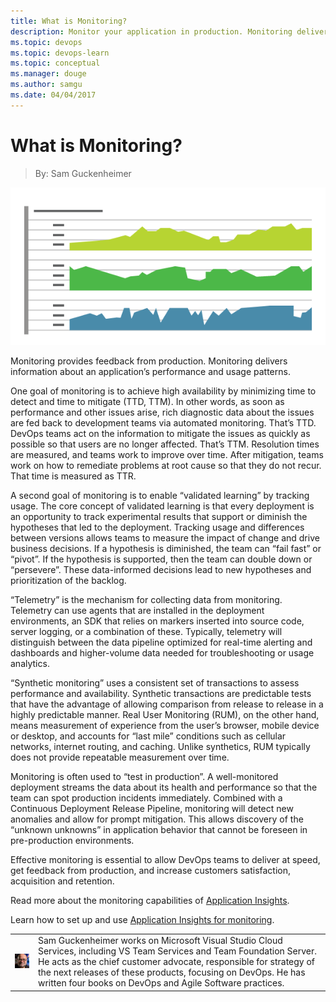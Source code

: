 ```yaml
---
title: What is Monitoring?
description: Monitor your application in production. Monitoring delivers information about an application’s performance and usage patterns.
ms.topic: devops
ms.topic: devops-learn
ms.topic: conceptual
ms.manager: douge
ms.author: samgu
ms.date: 04/04/2017
---
```


# What is Monitoring?
> By: Sam Guckenheimer

![Monitoring surfaces production data in real time](_img/Monitoring_600x300.png)

Monitoring provides feedback from production. Monitoring delivers
information about an application’s performance and usage patterns.

One goal of monitoring is to achieve high availability by minimizing
time to detect and time to mitigate (TTD, TTM). In other words, as soon
as performance and other issues arise, rich diagnostic data about the
issues are fed back to development teams via automated monitoring.
That’s TTD. DevOps teams act on the information to mitigate the issues
as quickly as possible so that users are no longer affected. That’s TTM.
Resolution times are measured, and teams work to improve over time.
After mitigation, teams work on how to remediate problems at root cause
so that they do not recur. That time is measured as TTR.

A second goal of monitoring is to enable “validated learning” by
tracking usage. The core concept of validated learning is that every
deployment is an opportunity to track experimental results that support
or diminish the hypotheses that led to the deployment. Tracking usage
and differences between versions allows teams to measure the impact of
change and drive business decisions. If a hypothesis is diminished, the
team can “fail fast” or “pivot”. If the hypothesis is supported, then
the team can double down or “persevere”. These data-informed decisions
lead to new hypotheses and prioritization of the backlog.

“Telemetry” is the mechanism for collecting data from monitoring.
Telemetry can use agents that are installed in the deployment
environments, an SDK that relies on markers inserted into source code,
server logging, or a combination of these. Typically, telemetry will
distinguish between the data pipeline optimized for real-time alerting
and dashboards and higher-volume data needed for troubleshooting or
usage analytics.

“Synthetic monitoring” uses a consistent set of transactions to assess
performance and availability. Synthetic transactions are predictable
tests that have the advantage of allowing comparison from release to
release in a highly predictable manner. Real User Monitoring (RUM), on
the other hand, means measurement of experience from the user’s browser,
mobile device or desktop, and accounts for “last mile” conditions such
as cellular networks, internet routing, and caching. Unlike synthetics,
RUM typically does not provide repeatable measurement over time.

Monitoring is often used to “test in production”. A well-monitored
deployment streams the data about its health and performance so that the
team can spot production incidents immediately. Combined with a
Continuous Deployment Release Pipeline, monitoring will detect new
anomalies and allow for prompt mitigation. This allows discovery of the
“unknown unknowns” in application behavior that cannot be foreseen in
pre-production environments.

Effective monitoring is essential to allow DevOps teams to deliver at
speed, get feedback from production, and increase customers
satisfaction, acquisition and retention.

Read more about the monitoring capabilities of [Application Insights](https://www.visualstudio.com/application-insights/).

Learn how to set up and use [Application Insights for monitoring](https://azure.microsoft.com/en-us/documentation/articles/app-insights-overview/).

|             |                           |
|-------------|---------------------------|
|![Image: Sam Guckenheimer, MSFT](_img/samgu-avatar.jpg)|Sam Guckenheimer works on Microsoft Visual Studio Cloud Services, including VS Team Services and Team Foundation Server. He acts as the chief customer advocate, responsible for strategy of the next releases of these products, focusing on DevOps. He has written four books on DevOps and Agile Software practices.|